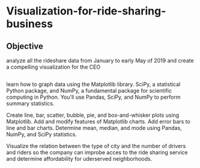 # Visualization-for-ride-sharing-business
## Objective
analyze all the rideshare data from January to early May of 2019 and create a compelling visualization for the CEO
##
learn how to graph data using the Matplotlib library. 
SciPy, a statistical Python package, and NumPy, a fundamental package for scientific computing in Python. You'll use Pandas, SciPy, and NumPy to perform summary statistics.

Create line, bar, scatter, bubble, pie, and box-and-whisker plots using Matplotlib.
Add and modify features of Matplotlib charts.
Add error bars to line and bar charts.
Determine mean, median, and mode using Pandas, NumPy, and SciPy statistics.


Visualize the relation between the type of city and the number of drivers and riders so the company can improbe acces to the ride sharing service and determine affordability for uderserved neighborhoods.

